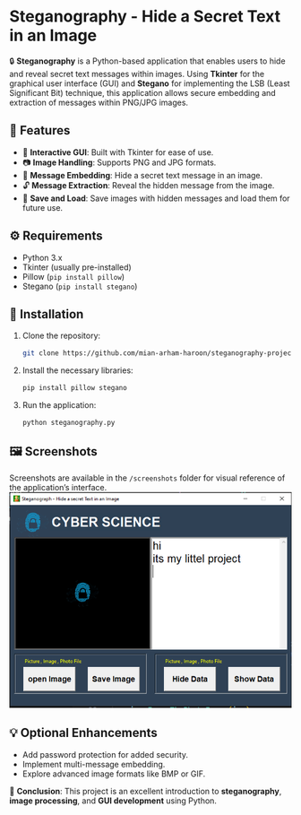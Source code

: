 # Steganography - Hide a Secret Text in an Image

🔒 **Steganography** is a Python-based application that enables users to hide and reveal secret text messages within images. Using **Tkinter** for the graphical user interface (GUI) and **Stegano** for implementing the LSB (Least Significant Bit) technique, this application allows secure embedding and extraction of messages within PNG/JPG images.

## 🚀 Features

- 🎨 **Interactive GUI**: Built with Tkinter for ease of use.
- 📷 **Image Handling**: Supports PNG and JPG formats.
- 🔐 **Message Embedding**: Hide a secret text message in an image.
- 🔓 **Message Extraction**: Reveal the hidden message from the image.
- 💾 **Save and Load**: Save images with hidden messages and load them for future use.

## ⚙️ Requirements

- Python 3.x
- Tkinter (usually pre-installed)
- Pillow (`pip install pillow`)
- Stegano (`pip install stegano`)

## 🔧 Installation

1. Clone the repository:

    ```bash
    git clone https://github.com/mian-arham-haroon/steganography-project.git
    ```

2. Install the necessary libraries:

    ```bash
    pip install pillow stegano
    ```

3. Run the application:

    ```bash
    python steganography.py
    ```

## 🖼️ Screenshots

Screenshots are available in the `/screenshots` folder for visual reference of the application’s interface.
[![Screenshot](ss.png)](screenshots/ss.png)

## 💡 Optional Enhancements

- Add password protection for added security.
- Implement multi-message embedding.
- Explore advanced image formats like BMP or GIF.

📌 **Conclusion**: This project is an excellent introduction to **steganography**, **image processing**, and **GUI development** using Python.
